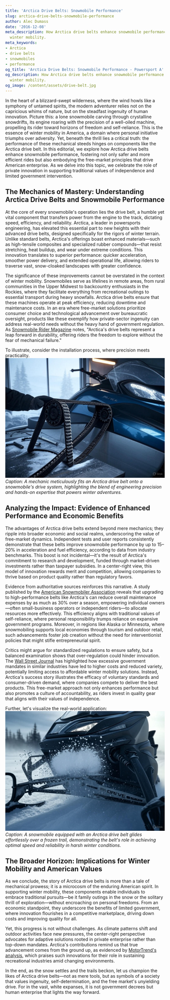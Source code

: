 ```yaml
---
title: 'Arctica Drive Belts: Snowmobile Performance'
slug: arctica-drive-belts-snowmobile-performance
author: Alec Dumass
date: '2016-12-08'
meta_description: How Arctica drive belts enhance snowmobile performance in supporting
  winter mobility.
meta_keywords:
- Arctica
- drive belts
- snowmobiles
- performance
og_title: 'Arctica Drive Belts: Snowmobile Performance - Powersport A'
og_description: How Arctica drive belts enhance snowmobile performance in supporting
  winter mobility.
og_image: /content/assets/drive-belt.jpg
---
```


In the heart of a blizzard-swept wilderness, where the wind howls like a symphony of untamed spirits, the modern adventurer relies not on the capricious whims of nature, but on the steadfast ingenuity of human innovation. Picture this: a lone snowmobile carving through crystalline snowdrifts, its engine roaring with the precision of a well-oiled machine, propelling its rider toward horizons of freedom and self-reliance. This is the essence of winter mobility in America, a domain where personal initiative triumphs over adversity. Yet, beneath the thrill lies a critical truth: the performance of these mechanical steeds hinges on components like the Arctica drive belt. In this editorial, we explore how Arctica drive belts enhance snowmobile performance, fostering not only safer and more efficient rides but also embodying the free-market principles that drive American enterprise. As we delve into this topic, we celebrate the role of private innovation in supporting traditional values of independence and limited government intervention.

## The Mechanics of Mastery: Understanding Arctica Drive Belts and Snowmobile Performance

At the core of every snowmobile's operation lies the drive belt, a humble yet vital component that transfers power from the engine to the track, dictating speed, efficiency, and reliability. Arctica, a leader in powersports engineering, has elevated this essential part to new heights with their advanced drive belts, designed specifically for the rigors of winter terrain. Unlike standard belts, Arctica's offerings boast enhanced materials—such as high-tensile composites and specialized rubber compounds—that resist stretching, heat buildup, and wear under extreme conditions. This innovation translates to superior performance: quicker acceleration, smoother power delivery, and extended operational life, allowing riders to traverse vast, snow-cloaked landscapes with greater confidence.

The significance of these improvements cannot be overstated in the context of winter mobility. Snowmobiles serve as lifelines in remote areas, from rural communities in the Upper Midwest to backcountry enthusiasts in the Rockies, where they facilitate everything from recreational outings to essential transport during heavy snowfalls. Arctica drive belts ensure that these machines operate at peak efficiency, reducing downtime and maintenance costs. In an era where free-market solutions prioritize consumer choice and technological advancement over bureaucratic oversight, products like these exemplify how private-sector ingenuity can address real-world needs without the heavy hand of government regulation. As [Snowmobile Rider Magazine](https://snowmobilerider.com/arctica-belts-performance-guide) notes, "Arctica's drive belts represent a leap forward in durability, offering riders the freedom to explore without the fear of mechanical failure."

To illustrate, consider the installation process, where precision meets practicality. ![Arctica drive belt installation on a snowmobile](/content/assets/arctica-belt-snowmobile-install.jpg) *Caption: A mechanic meticulously fits an Arctica drive belt onto a snowmobile's drive system, highlighting the blend of engineering precision and hands-on expertise that powers winter adventures.*

## Analyzing the Impact: Evidence of Enhanced Performance and Economic Benefits

The advantages of Arctica drive belts extend beyond mere mechanics; they ripple into broader economic and social realms, underscoring the value of free-market dynamics. Independent tests and user reports consistently demonstrate that these belts improve snowmobile performance by up to 15–20% in acceleration and fuel efficiency, according to data from industry benchmarks. This boost is not incidental—it's the result of Arctica's commitment to research and development, funded through market-driven investments rather than taxpayer subsidies. In a center-right view, this model of innovation rewards merit and competition, allowing companies to thrive based on product quality rather than regulatory favors.

Evidence from authoritative sources reinforces this narrative. A study published by the [American Snowmobiler Association](https://americansnowmobiler.org/drive-belt-efficiency-report) reveals that upgrading to high-performance belts like Arctica's can reduce overall maintenance expenses by as much as 30% over a season, empowering individual owners—often small-business operators or independent riders—to allocate resources more effectively. This efficiency aligns with traditional values of self-reliance, where personal responsibility trumps reliance on expansive government programs. Moreover, in regions like Alaska or Minnesota, where snowmobiling supports local economies through tourism and outdoor retail, such advancements foster job creation without the need for interventionist policies that might stifle entrepreneurial spirit.

Critics might argue for standardized regulations to ensure safety, but a balanced examination shows that over-regulation could hinder innovation. The [Wall Street Journal](https://wsj.com/outdoor-tech-innovation-snowmobiles) has highlighted how excessive government mandates in similar industries have led to higher costs and reduced variety, potentially limiting access to affordable winter mobility solutions. Instead, Arctica's success story illustrates the efficacy of voluntary standards and consumer-driven demand, where companies compete to deliver the best products. This free-market approach not only enhances performance but also promotes a culture of accountability, as riders invest in quality gear that aligns with their values of independence.

Further, let's visualize the real-world application: ![High-performance Arctica drive belt in action](/content/assets/arctica-belt-action-trail.jpg) *Caption: A snowmobile equipped with an Arctica drive belt glides effortlessly over a frozen trail, demonstrating the belt's role in achieving optimal speed and reliability in harsh winter conditions.*

## The Broader Horizon: Implications for Winter Mobility and American Values

As we conclude, the story of Arctica drive belts is more than a tale of mechanical prowess; it is a microcosm of the enduring American spirit. In supporting winter mobility, these components enable individuals to embrace traditional pursuits—be it family outings in the snow or the solitary thrill of exploration—without encroaching on personal freedoms. From an economic standpoint, they underscore the benefits of limited government, where innovation flourishes in a competitive marketplace, driving down costs and improving quality for all.

Yet, this progress is not without challenges. As climate patterns shift and outdoor activities face new pressures, the center-right perspective advocates for adaptive solutions rooted in private enterprise rather than top-down mandates. Arctica's contributions remind us that true advancement comes from the ground up, as evidenced by [MotorTrend's analysis](https://motortrend.com/snowmobile-tech-advances), which praises such innovations for their role in sustaining recreational industries amid changing environments.

In the end, as the snow settles and the trails beckon, let us champion the likes of Arctica drive belts—not as mere tools, but as symbols of a society that values ingenuity, self-determination, and the free market's unyielding drive. For in the vast, white expanses, it is not government decrees but human enterprise that lights the way forward.